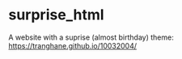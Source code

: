 # surprise_html
A website with a suprise (almost birthday) theme: https://tranghane.github.io/10032004/   
  
 
 
 
   
 
